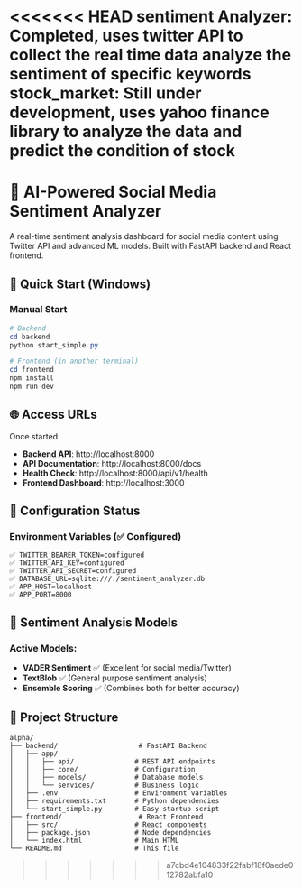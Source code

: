 <<<<<<< HEAD
sentiment Analyzer: Completed, uses twitter API to collect the real time data analyze the sentiment of specific keywords
stock_market: Still under development, uses yahoo finance library to analyze the data and predict the condition of stock
=======
# 🚀 AI-Powered Social Media Sentiment Analyzer

A real-time sentiment analysis dashboard for social media content using Twitter API and advanced ML models. Built with FastAPI backend and React frontend.

## 🎯 Quick Start (Windows)

### Manual Start
```powershell
# Backend
cd backend
python start_simple.py

# Frontend (in another terminal)
cd frontend
npm install
npm run dev
```

## 🌐 Access URLs

Once started:
- **Backend API**: http://localhost:8000
- **API Documentation**: http://localhost:8000/docs
- **Health Check**: http://localhost:8000/api/v1/health
- **Frontend Dashboard**: http://localhost:3000

## 🔧 Configuration Status

### Environment Variables (✅ Configured)
```env
✅ TWITTER_BEARER_TOKEN=configured
✅ TWITTER_API_KEY=configured  
✅ TWITTER_API_SECRET=configured
✅ DATABASE_URL=sqlite:///./sentiment_analyzer.db
✅ APP_HOST=localhost
✅ APP_PORT=8000
```

## 🧠 Sentiment Analysis Models

### Active Models:
- **VADER Sentiment** ✅ (Excellent for social media/Twitter)
- **TextBlob** ✅ (General purpose sentiment analysis)
- **Ensemble Scoring** ✅ (Combines both for better accuracy)

## 📁 Project Structure

```
alpha/
├── backend/                    # FastAPI Backend
│   ├── app/
│   │   ├── api/               # REST API endpoints
│   │   ├── core/              # Configuration
│   │   ├── models/            # Database models
│   │   └── services/          # Business logic
│   ├── .env                   # Environment variables
│   ├── requirements.txt       # Python dependencies
│   └── start_simple.py        # Easy startup script
├── frontend/                   # React Frontend
│   ├── src/                   # React components
│   ├── package.json           # Node dependencies
│   └── index.html             # Main HTML
└── README.md                  # This file
```
>>>>>>> a7cbd4e104833f22fabf18f0aede012782abfa10
